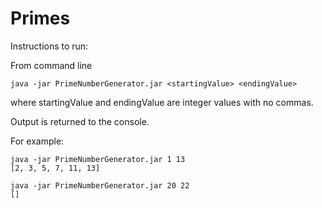 # Primes

Instructions to run:

From command line

	java -jar PrimeNumberGenerator.jar <startingValue> <endingValue>
	
where startingValue and endingValue are integer values with no commas.

Output is returned to the console.

For example:

	java -jar PrimeNumberGenerator.jar 1 13
	[2, 3, 5, 7, 11, 13]
	
	java -jar PrimeNumberGenerator.jar 20 22
	[]

	
